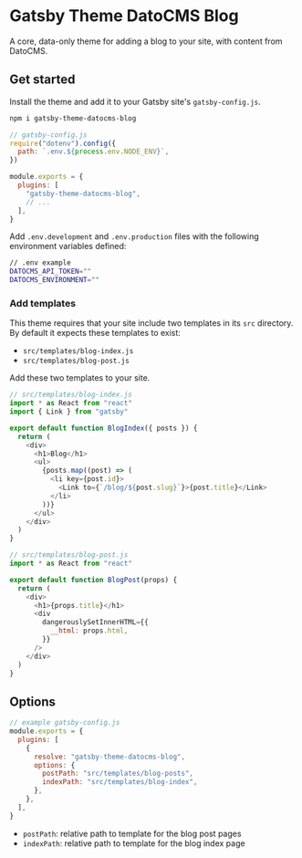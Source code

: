 # Gatsby Theme DatoCMS Blog

A core, data-only theme for adding a blog to your site, with content from DatoCMS.

## Get started

Install the theme and add it to your Gatsby site's `gatsby-config.js`.

```sh
npm i gatsby-theme-datocms-blog
```

```js
// gatsby-config.js
require("dotenv").config({
  path: `.env.${process.env.NODE_ENV}`,
})

module.exports = {
  plugins: [
    "gatsby-theme-datocms-blog",
    // ...
  ],
}
```

Add `.env.development` and `.env.production` files with the following environment variables defined:

```sh
// .env example
DATOCMS_API_TOKEN=""
DATOCMS_ENVIRONMENT=""
```

### Add templates

This theme requires that your site include two templates in its `src` directory.
By default it expects these templates to exist:

- `src/templates/blog-index.js`
- `src/templates/blog-post.js`

Add these two templates to your site.

```js
// src/templates/blog-index.js
import * as React from "react"
import { Link } from "gatsby"

export default function BlogIndex({ posts }) {
  return (
    <div>
      <h1>Blog</h1>
      <ul>
        {posts.map((post) => (
          <li key={post.id}>
            <Link to={`/blog/${post.slug}`}>{post.title}</Link>
          </li>
        ))}
      </ul>
    </div>
  )
}
```

```js
// src/templates/blog-post.js
import * as React from "react"

export default function BlogPost(props) {
  return (
    <div>
      <h1>{props.title}</h1>
      <div
        dangerouslySetInnerHTML={{
          __html: props.html,
        }}
      />
    </div>
  )
}
```

## Options

```js
// example gatsby-config.js
module.exports = {
  plugins: [
    {
      resolve: "gatsby-theme-datocms-blog",
      options: {
        postPath: "src/templates/blog-posts",
        indexPath: "src/templates/blog-index",
      },
    },
  ],
}
```

- `postPath`: relative path to template for the blog post pages
- `indexPath`: relative path to template for the blog index page

